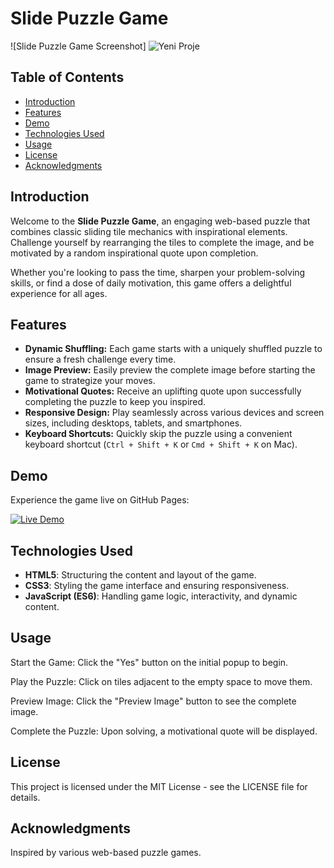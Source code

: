 # Slide Puzzle Game

![Slide Puzzle Game Screenshot]
![Yeni Proje](https://github.com/user-attachments/assets/b20131e4-48f0-406b-b74f-2614cbca9873)

## Table of Contents

- [Introduction](#introduction)
- [Features](#features)
- [Demo](#demo)
- [Technologies Used](#technologies-used)
- [Usage](#usage)
- [License](#license)
- [Acknowledgments](#acknowledgments)

## Introduction

Welcome to the **Slide Puzzle Game**, an engaging web-based puzzle that combines classic sliding tile mechanics with inspirational elements. Challenge yourself by rearranging the tiles to complete the image, and be motivated by a random inspirational quote upon completion.

Whether you're looking to pass the time, sharpen your problem-solving skills, or find a dose of daily motivation, this game offers a delightful experience for all ages.

## Features

- **Dynamic Shuffling:** Each game starts with a uniquely shuffled puzzle to ensure a fresh challenge every time.
- **Image Preview:** Easily preview the complete image before starting the game to strategize your moves.
- **Motivational Quotes:** Receive an uplifting quote upon successfully completing the puzzle to keep you inspired.
- **Responsive Design:** Play seamlessly across various devices and screen sizes, including desktops, tablets, and smartphones.
- **Keyboard Shortcuts:** Quickly skip the puzzle using a convenient keyboard shortcut (`Ctrl + Shift + K` or `Cmd + Shift + K` on Mac).

## Demo

Experience the game live on GitHub Pages:

[![Live Demo](https://img.shields.io/badge/Live-Demo-green)](https://niku-24.github.io/RandomHomework/)

## Technologies Used

- **HTML5**: Structuring the content and layout of the game.
- **CSS3**: Styling the game interface and ensuring responsiveness.
- **JavaScript (ES6)**: Handling game logic, interactivity, and dynamic content.

## Usage
Start the Game:
Click the "Yes" button on the initial popup to begin.

Play the Puzzle:
Click on tiles adjacent to the empty space to move them.

Preview Image:
Click the "Preview Image" button to see the complete image.

Complete the Puzzle:
Upon solving, a motivational quote will be displayed.

## License
This project is licensed under the MIT License - see the LICENSE file for details.

## Acknowledgments
Inspired by various web-based puzzle games.
